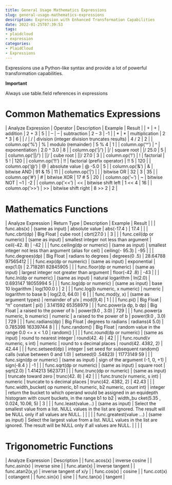 ```yaml
---
title: General Usage Mathematics Expressions
slug: general-usage-mathematics-expressions
description: Expression with Enhanced Transformation Capabilities
date: 2022-01-25T07:39:53
tags:
- plaidcloud
- expression
categories:
- PlaidCloud
- Expressions
---
```



Expressions use a Python-like syntax and provide a lot of powerful transformation capabilities.



**Important**



Always use table.field references in expressions



# Common Mathematics Expressions




| Analyze Expression | Operator | Description | Example | Result |
| + | + | addition | 2 + 3 | 5 |
| – | – | subtraction | 2 – 3 | -1 |
| * | * | multiplication | 2 * 3 | 6 |
| / | / | division (integer division truncates results) | 4 / 2 | 2 |
| column.op(‘%’) | % | modulo (remainder) | 5 % 4 | 1 |
| column.op(‘^’) | ^ | exponentiation | 2.0 ^ 3.0 | 8 |
| column.op(‘|/’) | |/ | square root | |/ 25.0 | 5 |
| column.op(‘||/’) | ||/ | cube root | ||/ 27.0 | 3 |
| column.op(‘!’) | ! | factorial | 5 ! | 120 |
| column.op(‘!!’) | !! | factorial (prefix operator) | !! 5 | 120 |
| column.op(‘@’) | @ | absolute value | @ -5.0 | 5 |
| column.op(‘&’) | & | bitwise AND | 91 & 15 | 11 |
| column.op(‘|’) | | | bitwise OR | 32 | 3 | 35 |
| column.op(‘#’) | # | bitwise XOR | 17 # 5 | 20 |
| column.op(‘~’) | ~ | bitwise NOT | ~1 | -2 |
| column.op(‘<<’) | << | bitwise shift left | 1 << 4 | 16 |
| column.op(‘>>’) | >> | bitwise shift right | 8 >> 2 | 2 |

# Mathematics Functions




| Analyze Expression | Return Type | Description | Example | Result |  |
| func.abs(x) | (same as input) | absolute value | abs(-17.4 ) | 17.4 |  |
| func.cbrt(dp) | Big Float | cube root | cbrt(27.0 ) | 3 |  |
| func.ceil(dp or numeric) | (same as input) | smallest integer not less than argument | ceil(-42. 8) | -42 |  |
| func.ceiling(dp or numeric) | (same as input) | smallest integer not less than argument (alias for ceil) | ceiling(- 95.3) | -95 |  |
| func.degrees(dp) | Big Float | radians to degrees | degrees(0 .5) | 28.64788 97565412 |  |
| func.exp(dp or numeric) | (same as input) | exponential | exp(1.0) | 2.718281 82845905 |  |
| func.floor(dp or numeric) | (same as input) | largest integer not greater than argument | floor(-42 .8) | -43 |  |
| func.ln(dp or numeric) | (same as input) | natural logarithm | ln(2.0) | 0.693147 18055994 5 |  |
| func.log(dp or numeric) | (same as input) | base 10 logarithm | log(100.0 ) | 2 |  |
| func.log(b numeric, x numeric) | numeric | logarithm to base b | log(2.0, 64.0) | 6 |  |
| func.mod(y, x) | (same as argument types) | remainder of y/x | mod(9,4) | 1 |  |
| func.pi() | Big Float | “π” constant | pi() | 3.141592 65358979 |  |
| func.power(a dp, b dp) | Big Float | a raised to the power of b | power(9.0 , 3.0) | 729 |  |
| func.power(a numeric, b numeric) | numeric | a raised to the power of b | power(9.0 , 3.0) | 729 |  |
| func.radians(dp) | Big Float | degrees to radians | radians(4 5.0) | 0.785398 16339744 8 |  |
| func.random() | Big Float | random value in the range 0.0 <= x < 1.0 | random() |  |  |
| func.round(dp or numeric) | (same as input) | round to nearest integer | round(42. 4) | 42 |  |
| func.round(v numeric, s int) | numeric | round to s decimal places | round(42. 4382, 2) | 42.44 |  |
| func.setseed(dp) | integer | set seed for subsequent random() calls (value between 0 and 1.0) | setseed(0 .54823) | 11773149 59 |  |
| func.sign(dp or numeric) | (same as input) | sign of the argument (-1, 0, +1) | sign(-8.4 ) | -1 |  |
| func.sqrt(dp or numeric) | (same as input) | square root | sqrt(2.0) | 1.414213 5623731 |  |
| func.trunc(dp or numeric) | (same as input) | truncate toward zero | trunc(42. 8) | 42 |  |
| func.trunc(v numeric, s int) | numeric | truncate to s decimal places | trunc(42. 4382, 2) | 42.43 |  |
| func.width\_bucket( op numeric, b1 numeric, b2 numeric, count int) | integer | return the bucket to which operand would be assigned in an equidepth histogram with count buckets, in the range b1 to b2 | width\_bu cket(5.35 , 0.024, 10.06, 5) | 3 |  |
| func.least(value…) | (same as input) | Select the smallest value from a list. NULL values in the list are ignored. The result will be NULL only if all values are NULL. |  |  |  |
| func.greatest(value …) | (same as input) | Select the largest value from a list. NULL values in the list are ignored. The result will be NULL only if all values are NULL. |  |  |  |

# Trigonometric Functions




| Analyze Expression | Description |
| func.acos(x) | inverse cosine |
| func.asin(x) | inverse sine |
| func.atan(x) | inverse tangent |
| func.atan2(x,y) | inverse tangent of x/y |
| func.cos(x) | cosine |
| func.cot(x) | cotangent |
| func.sin(x) | sine |
| func.tan(x) | tangent |

